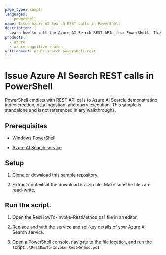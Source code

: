 ```yaml
---
page_type: sample
languages:
  - powershell
name: Issue Azure AI Search REST calls in PowerShell  
description: |
  Learn how to call the Azure AI Search REST APIs from PowerShell. This example demonstrates index creation, data ingestion, and query execution.
products:
  - azure
  - azure-cognitive-search
urlFragment: azure-search-powershell-rest
---
```


# Issue Azure AI Search REST calls in PowerShell 

PowerShell cmdlets with REST API calls to Azure AI Search, demonstrating index creation, data ingestion, and query execution. This sample is standalone and is not referenced in any walkthroughs.

## Prerequisites

- [Windows PowerShell](https://learn.microsoft.com/powershell/scripting/install/installing-powershell-on-windows)

- [Azure AI Search service](https://learn.microsoft.com/azure/search/search-create-service-portal)

## Setup

1. Clone or download this sample repository.

1. Extract contents if the download is a zip file. Make sure the files are read-write.

## Run the script.

1. Open the RestHowTo-Invoke-RestMethod.ps1 file in an editor.

1. Replace <YOUR-SERVICE-NAME> and <YOUR-ADMIN-API-KEY> with the service and api-key details of your Azure AI Search service.

1. Open a PowerShell console, navigate to the file location, and run the script: `.\RestHowTo-Invoke-RestMethod.ps1`.